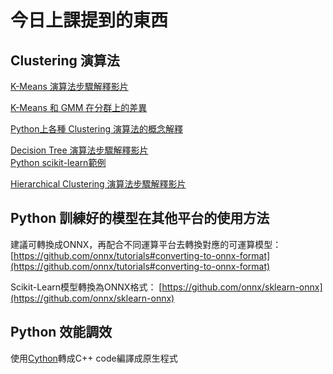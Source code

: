# 今日上課提到的東西

## Clustering 演算法

[K-Means 演算法步驟解釋影片](https://www.youtube.com/watch?v=4b5d3muPQmA)

[K-Means 和 GMM 在分群上的差異](https://jarvus.dragonbeef.net/note/noteKmeansGMM.php)

[Python上各種 Clustering 演算法的概念解釋](https://zi.media/@yidianzixun/post/tApdq7)

[Decision Tree 演算法步驟解釋影片](https://www.youtube.com/watch?v=7VeUPuFGJHk)  
[Python scikit-learn範例](https://stackabuse.com/decision-trees-in-python-with-scikit-learn/)

[Hierarchical Clustering 演算法步驟解釋影片](https://www.youtube.com/watch?v=7xHsRkOdVwo)

## Python 訓練好的模型在其他平台的使用方法

建議可轉換成ONNX，再配合不同運算平台去轉換對應的可運算模型：  
[https://github.com/onnx/tutorials#converting-to-onnx-format](https://github.com/onnx/tutorials#converting-to-onnx-format)

Scikit-Learn模型轉換為ONNX格式：
[https://github.com/onnx/sklearn-onnx](https://github.com/onnx/sklearn-onnx)

## Python 效能調效

使用[Cython](https://cython.org/)轉成C++ code編譯成原生程式
